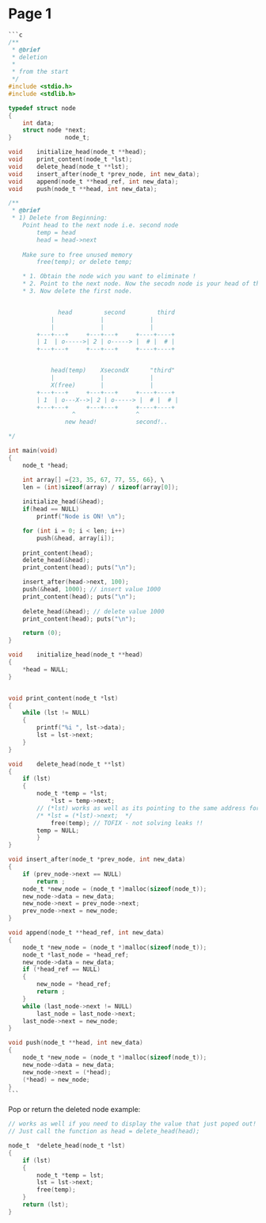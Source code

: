 # Page 1

````c
```c
/**
 * @brief 
 * deletion 
 * 
 * from the start 
 */
#include <stdio.h>
#include <stdlib.h>

typedef struct node
{
	int data;
	struct node *next;
}				node_t;

void	initialize_head(node_t **head);
void	print_content(node_t *lst);
void	delete_head(node_t **lst);
void	insert_after(node_t *prev_node, int new_data);
void	append(node_t **head_ref, int new_data);
void	push(node_t **head, int new_data);

/**
 * @brief 
 * 1) Delete from Beginning:
	Point head to the next node i.e. second node
    	temp = head
    	head = head->next
    
	Make sure to free unused memory
    	free(temp); or delete temp;

	* 1. Obtain the node wich you want to eliminate !
	* 2. Point to the next node. Now the secodn node is your head of the list. 
	* 3. Now delete the first node.


		      head         second         third
			|             |             |
			|             |             |
		+---+---+     +---+---+     +----+----+
		| 1  | o----->| 2 | o-----> |  # |  # |
		+---+---+     +---+---+     +----+----+ 


		    head(temp)    XsecondX      "third"
			|             |             |
			X(free)       |             |
		+---+---+     +---+---+     +----+----+
		| 1  | o---X-->| 2 | o-----> |  # |  # |
		+---+---+     +---+---+     +----+----+    
				  ^					^
				new head!			second!..   

*/

int main(void)
{
	node_t *head;

	int array[] ={23, 35, 67, 77, 55, 66}, \
	len = (int)sizeof(array) / sizeof(array[0]);
	
	initialize_head(&head);
	if(head == NULL)
		printf("Node is ON! \n");

	for (int i = 0; i < len; i++)
		push(&head, array[i]);
	
	print_content(head);
	delete_head(&head);
	print_content(head); puts("\n");

	insert_after(head->next, 100);
	push(&head, 1000); // insert value 1000
	print_content(head); puts("\n");
	
	delete_head(&head); // delete value 1000
	print_content(head); puts("\n");

	return (0);
}

void	initialize_head(node_t **head)
{
	*head = NULL;
}


void print_content(node_t *lst)
{
	while (lst != NULL)
	{
		printf("%i ", lst->data);
		lst = lst->next;
	}
}

void	delete_head(node_t **lst)
{
	if (lst) 
	{
		node_t *temp = *lst;
     		*lst = temp->next;
		// (*lst) works as well as its pointing to the same address for next value 42  in this case !
		/* *lst = (*lst)->next;  */
    		free(temp); // TOFIX - not solving leaks !! 
		temp = NULL;
    	}
}

void insert_after(node_t *prev_node, int new_data)
{
	if (prev_node->next == NULL)
		return ;
	node_t *new_node = (node_t *)malloc(sizeof(node_t));
	new_node->data = new_data;
	new_node->next = prev_node->next;
	prev_node->next = new_node;
}

void append(node_t **head_ref, int new_data)
{
	node_t *new_node = (node_t *)malloc(sizeof(node_t));
	node_t *last_node = *head_ref;
	new_node->data = new_data;
	if (*head_ref == NULL)
	{
		new_node = *head_ref;
		return ;
	}
	while (last_node->next != NULL)
		last_node = last_node->next;
	last_node->next = new_node;
}

void push(node_t **head, int new_data)
{
	node_t *new_node = (node_t *)malloc(sizeof(node_t));
	new_node->data = new_data;
	new_node->next = (*head);
	(*head) = new_node;
}
```
````

Pop or return the deleted node example:

```c
// works as well if you need to display the value that just poped out! 
// Just call the function as head = delete_head(head);

node_t	*delete_head(node_t *lst) 
{
	if (lst) 
	{
		node_t *temp = lst;
		lst = lst->next;
		free(temp);
	}
	return (lst);
}
```

